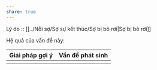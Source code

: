 ```yaml
---
share: true
---
```

Lý do :: [[../Nỗi sợ/Sợ sự kết thúc/Sợ bị bỏ rơi|Sợ bị bỏ rơi]]

Hệ quả của vấn đề này:


| Giải pháp gợi ý | Vấn đề phát sinh |
| --------------- | ---------------- |
|                 |                  |